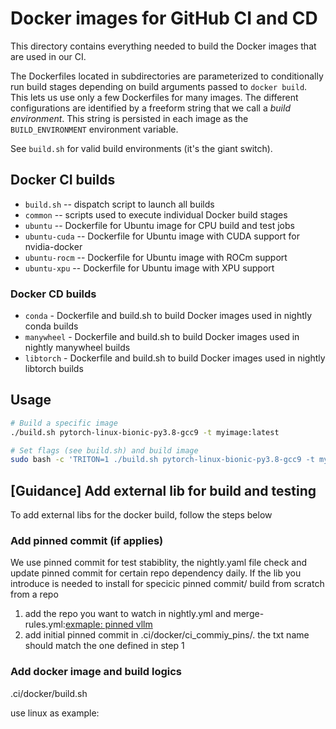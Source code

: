 # Docker images for GitHub CI and CD

This directory contains everything needed to build the Docker images
that are used in our CI.

The Dockerfiles located in subdirectories are parameterized to
conditionally run build stages depending on build arguments passed to
`docker build`. This lets us use only a few Dockerfiles for many
images. The different configurations are identified by a freeform
string that we call a _build environment_. This string is persisted in
each image as the `BUILD_ENVIRONMENT` environment variable.

See `build.sh` for valid build environments (it's the giant switch).

## Docker CI builds

* `build.sh` -- dispatch script to launch all builds
* `common` -- scripts used to execute individual Docker build stages
* `ubuntu` -- Dockerfile for Ubuntu image for CPU build and test jobs
* `ubuntu-cuda` -- Dockerfile for Ubuntu image with CUDA support for nvidia-docker
* `ubuntu-rocm` -- Dockerfile for Ubuntu image with ROCm support
* `ubuntu-xpu` -- Dockerfile for Ubuntu image with XPU support

### Docker CD builds

* `conda` - Dockerfile and build.sh to build Docker images used in nightly conda builds
* `manywheel` - Dockerfile and build.sh to build Docker images used in nightly manywheel builds
* `libtorch` - Dockerfile and build.sh to build Docker images used in nightly libtorch builds

## Usage

```bash
# Build a specific image
./build.sh pytorch-linux-bionic-py3.8-gcc9 -t myimage:latest

# Set flags (see build.sh) and build image
sudo bash -c 'TRITON=1 ./build.sh pytorch-linux-bionic-py3.8-gcc9 -t myimage:latest
```


## [Guidance] Add external lib for build and testing
To add external libs for the docker build, follow the steps below
### Add pinned commit (if applies)
We use pinned commit for test stabiblity, the nightly.yaml file check and update pinned commit for certain repo dependency daily.
If the lib you introduce is needed to install for specicic pinned commit/ build from scratch from a repo
1. add the repo you want to watch in nightly.yml and merge-rules.yml:[exmaple: pinned vllm](https://github.com/pytorch/pytorch/pull/158591/files#diff-0d5658b415099a82c11c03a06ca4ec765b4003a1f4b2f3f1943980a882cf8aa6)
2. add initial pinned commit in .ci/docker/ci_commiy_pins/. the txt name should match the one defined in step 1

### Add docker image and build logics

.ci/docker/build.sh


use linux as example:

